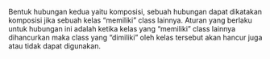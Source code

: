 Bentuk hubungan kedua yaitu komposisi, sebuah hubungan dapat dikatakan komposisi jika sebuah kelas “memiliki” class lainnya. Aturan yang berlaku untuk hubungan ini adalah ketika kelas yang “memiliki” class lainnya dihancurkan maka class yang “dimiliki” oleh kelas tersebut akan hancur juga atau tidak dapat digunakan.
